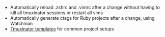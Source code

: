 - Automatically reload .zshrc and .vimrc after a change without having to kill all tmuxinator sessions or restart all vims
- Automatically generate ctags for Ruby projects after a change, using Watchman
- [Tmuxinator templates](https://github.com/tmuxinator/tmuxinator#erb) for common project setups
